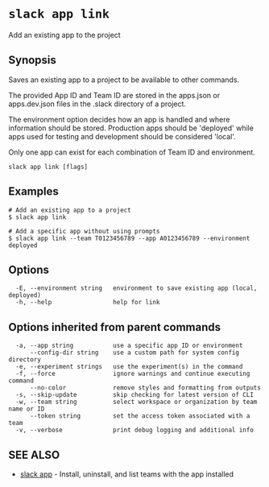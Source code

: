 # `slack app link`

Add an existing app to the project

## Synopsis

Saves an existing app to a project to be available to other commands.

The provided App ID and Team ID are stored in the apps.json or apps.dev.json
files in the .slack directory of a project.

The environment option decides how an app is handled and where information
should be stored. Production apps should be 'deployed' while apps used for
testing and development should be considered 'local'.

Only one app can exist for each combination of Team ID and environment.

```
slack app link [flags]
```

## Examples

```
# Add an existing app to a project
$ slack app link

# Add a specific app without using prompts
$ slack app link --team T0123456789 --app A0123456789 --environment deployed
```

## Options

```
  -E, --environment string   environment to save existing app (local, deployed)
  -h, --help                 help for link
```

## Options inherited from parent commands

```
  -a, --app string           use a specific app ID or environment
      --config-dir string    use a custom path for system config directory
  -e, --experiment strings   use the experiment(s) in the command
  -f, --force                ignore warnings and continue executing command
      --no-color             remove styles and formatting from outputs
  -s, --skip-update          skip checking for latest version of CLI
  -w, --team string          select workspace or organization by team name or ID
      --token string         set the access token associated with a team
  -v, --verbose              print debug logging and additional info
```

## SEE ALSO

* [slack app](slack_app)	 - Install, uninstall, and list teams with the app installed

